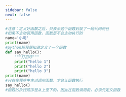 ```yaml
---
sidebar: false
next: false
---
```

<BlogInfo/>






```python
#注意：定义好函数之后，只表示这个函数封装了一段代码而已
#如果不主动调用函数，函数是不会主动执行的
name='小明'
print(name)
#python解释器知道定义了一个函数
def say_hello():
    """打招呼"""
    print("hello 1")
    print("hello 2")
    print("hello 3")
print(name)
#只有在程序中主动调用函数，才会让函数执行
say_hello()
#函数的执行顺序是从上至下的，因此在函数调用前，必须先定义函数
```






<ActionBox />
        
<style>#top-box {margin-top:0.5rem!important;}</style>